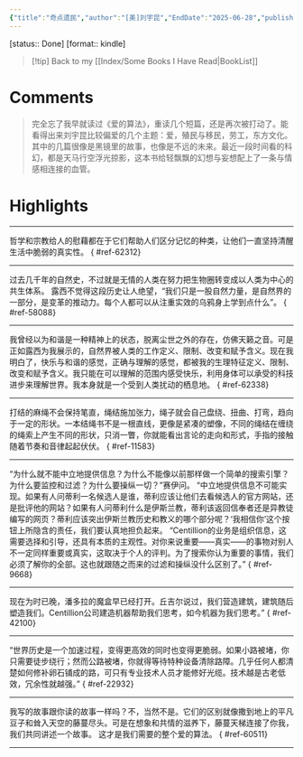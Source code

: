 ```yaml
---
{"title":"奇点遗民","author":"[美]刘宇昆","EndDate":"2025-06-28","publisher":"中信出版社","dg-publish":true,"permalink":"/BookNotes/奇点遗民/","dgPassFrontmatter":true,"noteIcon":""}
---
```


[status:: Done]
[format:: kindle]

>[!tip] Back to my [[Index/Some Books I Have Read\|BookList]]

# Comments
> 完全忘了我早就读过《爱的算法》，重读几个短篇，还是再次被打动了。能看得出来刘宇昆比较偏爱的几个主题：爱，殖民与移民，劳工，东方文化。其中的几篇很像是黑镜里的故事，也像是不远的未来。最近一段时间看的科幻，都是天马行空浮光掠影，这本书给轻飘飘的幻想与妄想配上了一条与情感相连接的血管。

# Highlights
---

哲学和宗教给人的慰藉都在于它们帮助人们区分记忆的种类，让他们一直坚持清醒生活中脆弱的真实性。 
{ #ref-62312}


---
过去几千年的自然史，不过就是无情的人类在努力把生物圈转变成以人类为中心的共生体系。 露西不觉得这段历史让人绝望，“我们只是一股自然力量，是自然界的一部分，是变革的推动力。每个人都可以从注重实效的乌鸦身上学到点什么”。 
{ #ref-58088}


---
我曾经以为和谐是一种精神上的状态，脱离尘世之外的存在，仿佛天籁之音。可是正如露西为我展示的，自然界被人类的工作定义、限制、改变和赋予含义。现在我明白了，快乐与和谐的感觉，正确与理解的感觉，都被我的生理特征定义、限制、改变和赋予含义。我只能在可以理解的范围内感受快乐，利用身体可以承受的科技进步来理解世界。我本身就是一个受到人类扰动的栖息地。 
{ #ref-62338}


---
打结的麻绳不会保持笔直，绳结施加张力，绳子就会自己盘绕、扭曲、打弯，趋向于一定的形状。一本结绳书不是一根直线，更像是紧凑的塑像，不同的绳结在缠绕的绳索上产生不同的形状，只消一瞥，你就能看出言论的走向和形式，手指的接触随着节奏和音律起起伏伏。 
{ #ref-11583}


---
“为什么就不能中立地提供信息？为什么不能像以前那样做一个简单的搜索引擎？为什么要监控和过滤？为什么要操纵一切？”赛伊问。 “中立地提供信息不可能实现。如果有人问蒂利一名候选人是谁，蒂利应该让他们去看候选人的官方网站，还是批评他的网站？如果有人问蒂利什么是伊斯兰教，蒂利该返回信奉者还是异教徒编写的网页？蒂利应该突出伊斯兰教历史和教义的哪个部分呢？‘我相信你’这个按钮上所隐含的责任，我们要认真地担负起来。 “Centillion的业务是组织信息，这需要选择和引导，还具有本质的主观性。对你来说重要——真实——的事物对别人不一定同样重要或真实，这取决于个人的评判。为了搜索你认为重要的事情，我们必须了解你的全部。这也就跟随之而来的过滤和操纵没什么区别了。” 
{ #ref-9668}


---
现在为时已晚，潘多拉的魔盒早已经打开。丘吉尔说过，我们营造建筑，建筑随后塑造我们。Centillion公司建造机器帮助我们思考，如今机器为我们思考。” 
{ #ref-42100}


---
“世界历史是一个加速过程，变得更高效的同时也变得更脆弱。如果小路被堵，你只需要徒步绕行；然而公路被堵，你就得等待特种设备清除路障。几乎任何人都清楚如何修补卵石铺成的路，可只有专业技术人员才能修好光缆。技术越是古老低效，冗余性就越强。” 
{ #ref-22932}


---
我写的故事跟你读的故事一样吗？不，当然不是。它们的区别就像撒到地上的平凡豆子和耸入天空的藤蔓尽头。可是在想象和共情的滋养下，藤蔓天梯连接了你我，我们共同讲述一个故事。 这才是我们需要的整个爱的算法。 
{ #ref-60511}


---
